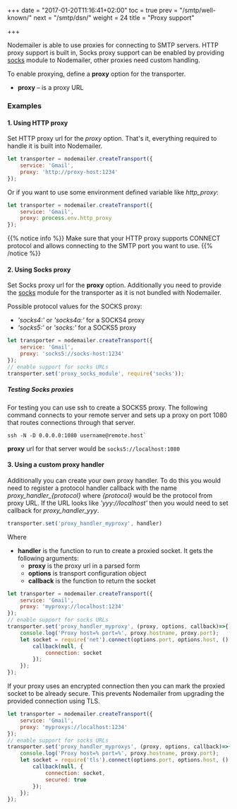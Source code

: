 +++
date = "2017-01-20T11:16:41+02:00"
toc = true
prev = "/smtp/well-known/"
next = "/smtp/dsn/"
weight = 24
title = "Proxy support"

+++

Nodemailer is able to use proxies for connecting to SMTP servers. HTTP proxy support is built in, Socks proxy support can be enabled by providing [socks](https://www.npmjs.com/package/socks) module to Nodemailer, other proxies need custom handling.

To enable proxying, define a **proxy** option for the transporter.

- **proxy** – is a proxy URL

### Examples

#### 1\. Using HTTP proxy

Set HTTP proxy url for the _proxy_ option. That's it, everything required to handle it is built into Nodemailer.

```javascript
let transporter = nodemailer.createTransport({
    service: 'Gmail',
    proxy: 'http://proxy-host:1234'
});
```

Or if you want to use some environment defined variable like *http_proxy*:

```javascript
let transporter = nodemailer.createTransport({
    service: 'Gmail',
    proxy: process.env.http_proxy
});
```

{{% notice info %}}
Make sure that your HTTP proxy supports CONNECT protocol and allows connecting to the SMTP port you want to use.
{{% /notice %}}

#### 2\. Using Socks proxy

Set Socks proxy url for the **proxy** option. Additionally you need to provide the [socks](https://www.npmjs.com/package/socks) module for the transporter as it is not bundled with Nodemailer.

Possible protocol values for the SOCKS proxy:

  * *'socks4:'* or *'socks4a:'* for a SOCKS4 proxy
  * *'socks5:'* or *'socks:'* for a SOCKS5 proxy

```javascript
let transporter = nodemailer.createTransport({
    service: 'Gmail',
    proxy: 'socks5://socks-host:1234'
});
// enable support for socks URLs
transporter.set('proxy_socks_module', require('socks'));
```

##### Testing Socks proxies

For testing you can use ssh to create a SOCKS5 proxy. The following command connects to your remote server and sets up a proxy on port 1080 that routes connections through that server.

```
ssh -N -D 0.0.0.0:1080 username@remote.host`
```

**proxy** url for that server would be `socks5://localhost:1080`

#### 3\. Using a custom proxy handler

Additionally you can create your own proxy handler. To do this you would need to register a protocol handler callback with the name *proxy\_handler\_{protocol}* where *{protocol}* would be the protocol from proxy URL. If the URL looks like *'yyy://localhost'* then you would need to set callback for *proxy\_handler\_yyy*.

```javascript
transporter.set('proxy_handler_myproxy', handler)
```

Where

  * **handler** is the function to run to create a proxied socket. It gets the following arguments:
    * **proxy** is the proxy url in a parsed form
    * **options** is transport configuration object
    * **callback** is the function to return the socket

```javascript
let transporter = nodemailer.createTransport({
    service: 'Gmail',
    proxy: 'myproxy://localhost:1234'
});
// enable support for socks URLs
transporter.set('proxy_handler_myproxy', (proxy, options, callback)=>{
    console.log('Proxy host=% port=%', proxy.hostname, proxy.port);
    let socket = require('net').connect(options.port, options.host, () => {
        callback(null, {
            connection: socket
        });
    });
});
```

If your proxy uses an encrypted connection then you can mark the proxied socket to be already secure. This prevents Nodemailer from upgrading the provided connection using TLS.

```javascript
let transporter = nodemailer.createTransport({
    service: 'Gmail',
    proxy: 'myproxys://localhost:1234'
});
// enable support for socks URLs
transporter.set('proxy_handler_myproxys', (proxy, options, callback)=>{
    console.log('Proxy host=% port=%', proxy.hostname, proxy.port);
    let socket = require('tls').connect(options.port, options.host, () => {
        callback(null, {
            connection: socket,
            secured: true
        });
    });
});
```
